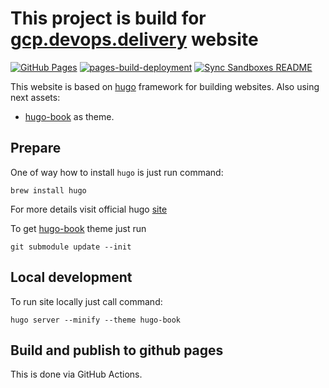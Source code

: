 # This project is build for [gcp.devops.delivery](https://gcp.devops.delivery) website

[![GitHub Pages](https://github.com/agilestacks/gcp.devops.delivery/actions/workflows/gh-pages.yml/badge.svg)](https://github.com/agilestacks/gcp.devops.delivery/actions/workflows/gh-pages.yml) [![pages-build-deployment](https://github.com/agilestacks/gcp.devops.delivery/actions/workflows/pages/pages-build-deployment/badge.svg)](https://github.com/agilestacks/gcp.devops.delivery/actions/workflows/pages/pages-build-deployment) [![Sync Sandboxes README](https://github.com/agilestacks/gcp.devops.delivery/actions/workflows/sync-docs.yml/badge.svg)](https://github.com/agilestacks/gcp.devops.delivery/actions/workflows/sync-docs.yml)

This website is based on [hugo](https://gohugo.io/) framework for building websites. Also using next assets:

- [hugo-book] as theme.

## Prepare

One of way how to install `hugo` is just run command:

```shell
brew install hugo
```

For more details visit official hugo [site](https://gohugo.io/getting-started/installing/)

To get [hugo-book] theme just run

```shell
git submodule update --init
```

## Local development

To run site locally just call command:

```shell
hugo server --minify --theme hugo-book
```

## Build and publish to github pages

This is done via GitHub Actions.

[hugo-book]: https://github.com/alex-shpak/hugo-book
